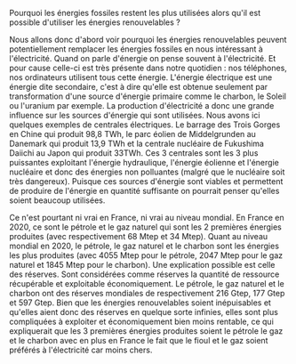 Pourquoi les énergies fossiles restent les plus utilisées alors qu'il est possible d'utiliser les énergies renouvelables ?

Nous allons donc d'abord voir pourquoi les énergies renouvelables peuvent potentiellement remplacer les énergies fossiles en nous intéressant à l'électricité. Quand on parle d'énergie on pense souvent à l'électricité. Et pour cause celle-ci est très présente dans notre quotidien : nos téléphones, nos ordinateurs utilisent tous cette énergie. L'énergie électrique est une énergie dite secondaire, c'est à dire qu'elle est obtenue seulement par transformation d'une source d'énergie primaire comme le charbon, le Soleil ou l'uranium par exemple. La production d'électricité a donc une grande influence sur les sources d'énergie qui sont utilisées. Nous avons ici quelques exemples de centrales électriques. Le barrage des Trois Gorges en Chine qui produit 98,8 TWh, le parc éolien de Middelgrunden au Danemark qui produit 13,9 TWh et la centrale nucléaire de Fukushima Daiichi au Japon qui produit 33TWh. Ces 3 centrales sont les 3 plus puissantes exploitant l'énergie hydraulique, l'énergie éolienne et l'énergie nucléaire et donc des énergies non polluantes (malgré que le nucléaire soit très dangereux). Puisque ces sources d'énergie sont viables et permettent de produire de l'énergie en quantité suffisante on pourrait penser qu'elles soient beaucoup utilisées.


Ce n'est pourtant ni vrai en France, ni vrai au niveau mondial. En France en 2020, ce sont le pétrole et le gaz naturel qui sont les 2 premières énergies produites (avec respectivement 68 Mtep et 34 Mtep). Quant au niveau mondial en 2020, le pétrole, le gaz naturel et le charbon sont les énergies les plus produites (avec 4055 Mtep pour le pétrole, 2047 Mtep pour le gaz naturel et 1845 Mtep pour le charbon). Une explication possible est celle des réserves. Sont considérées comme réserves la quantité de ressource récupérable et exploitable économiquement. Le pétrole, le gaz naturel et le charbon ont des réserves mondiales de respectivement 216 Gtep, 177 Gtep et 597 Gtep. Bien que les énergies renouvelables soient inépuisables et qu'elles aient donc des réserves en quelque sorte infinies, elles sont plus compliquées à exploiter et économiquement bien moins rentable, ce qui expliquerait que les 3 premières énergies produites soient le pétrole le gaz et le charbon avec en plus en France le fait que le fioul et le gaz soient préférés à l'électricité car moins chers.